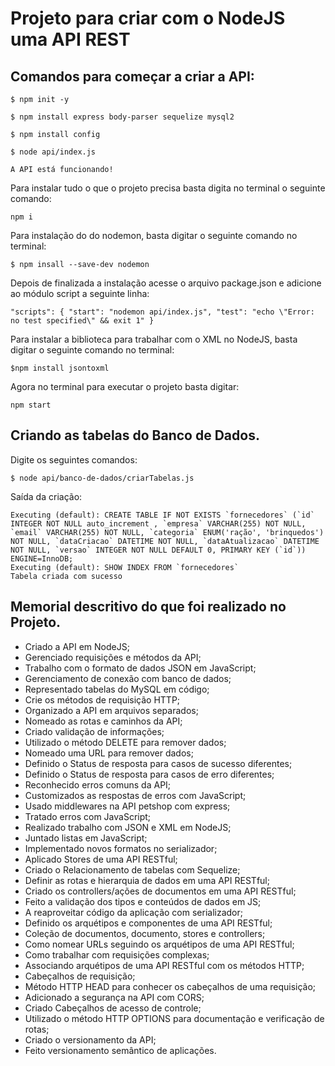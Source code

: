 # **Projeto para criar com o NodeJS uma API REST**

## Comandos para começar a criar a API:

`$ npm init -y`

 `$ npm install express body-parser sequelize mysql2`

`$ npm install config`

`$ node api/index.js`

`A API está funcionando!`

Para instalar tudo o que o projeto precisa basta digita no terminal o seguinte comando:

`npm i`

Para instalação do do nodemon, basta digitar o seguinte comando no terminal:

`$ npm insall --save-dev nodemon`

Depois de finalizada a instalação acesse o arquivo package.json e adicione ao módulo script a seguinte linha:

`"scripts": { "start": "nodemon api/index.js", "test": "echo \"Error: no test specified\" && exit 1" }` 

Para instalar a biblioteca para trabalhar com o XML no NodeJS, basta digitar o seguinte comando no terminal:

`$npm install jsontoxml`

Agora no terminal para executar o projeto basta digitar:

`npm start`



## Criando as tabelas do Banco de Dados.

Digite os seguintes comandos:

`$ node api/banco-de-dados/criarTabelas.js`

Saída da criação:

	Executing (default): CREATE TABLE IF NOT EXISTS `fornecedores` (`id` INTEGER NOT NULL auto_increment , `empresa` VARCHAR(255) NOT NULL, `email` VARCHAR(255) NOT NULL, `categoria` ENUM('ração', 'brinquedos') NOT NULL, `dataCriacao` DATETIME NOT NULL, `dataAtualizacao` DATETIME NOT NULL, `versao` INTEGER NOT NULL DEFAULT 0, PRIMARY KEY (`id`)) ENGINE=InnoDB;
	Executing (default): SHOW INDEX FROM `fornecedores`
	Tabela criada com sucesso




## Memorial descritivo do que foi realizado no Projeto.

- Criado a API em NodeJS;
- Gerenciado requisições e métodos da API;
- Trabalho com o formato de dados JSON em JavaScript;
- Gerenciamento de conexão com banco de dados;
- Representado tabelas do MySQL em código;
- Crie os métodos de requisição HTTP;
- Organizado a API em arquivos separados;
- Nomeado as rotas e caminhos da API;
- Criado validação de informações;
- Utilizado o método DELETE para remover dados;
- Nomeado uma URL para remover dados;
- Definido o Status de resposta para casos de sucesso diferentes;
- Definido o Status de resposta para casos de erro diferentes;
- Reconhecido erros comuns da API;
- Customizados as respostas de erros com JavaScript;
- Usado middlewares na API petshop com express;
- Tratado erros com JavaScript;
- Realizado trabalho com JSON e XML em NodeJS;
- Juntado listas em JavaScript;
- Implementado novos formatos no serializador;
- Aplicado Stores de uma API RESTful;
- Criado o Relacionamento de tabelas com Sequelize;
- Definir as rotas e hierarquia de dados em uma API RESTful;
- Criado os controllers/ações de documentos em uma API RESTful;
- Feito a validação dos tipos e conteúdos de dados em JS;
- A reaproveitar código da aplicação com serializador;
- Definido os arquétipos e componentes de uma API RESTful;
- Coleção de documentos, documento, stores e controllers;
- Como nomear URLs seguindo os arquétipos de uma API RESTful;
- Como trabalhar com requisições complexas;
- Associando arquétipos de uma API RESTful com os métodos HTTP;
- Cabeçalhos de requisição;
- Método HTTP HEAD para conhecer os cabeçalhos de uma requisição;
- Adicionado a segurança na API com CORS;
- Criado Cabeçalhos de acesso de controle;
- Utilizado o método HTTP OPTIONS para documentação e verificação de rotas;
- Criado o versionamento da API;
- Feito versionamento semântico de aplicações.
